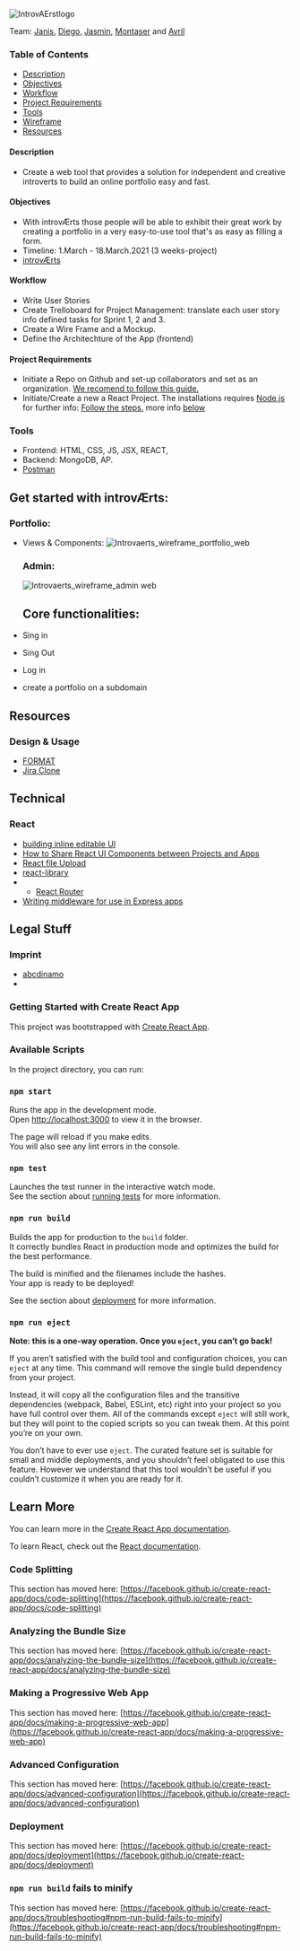 ![IntrovAErstlogo](https://user-images.githubusercontent.com/74352389/110111032-f6e6c600-7daf-11eb-9f65-b3b548a1e203.png)

Team: [Janis](), [Diego](https://github.com/diegog999), [Jasmin](https://github.com/memocan40), [Montaser](https://github.com/monoamro) and [Avril](https://github.com/AvrilAvril)

### Table of Contents

- [Description](#Description)
- [Objectives](#Objectives)
- [Workflow](#Workflow)
- [Project Requirements](#Project-Requirements)
- [Tools](#tools)
- [Wireframe](#wireframe)
- [Resources](#Resources)

#### Description

- Create a web tool that provides a solution for independent and creative introverts to build an online portfolio easy and fast.

#### Objectives

- With introvÆrts those people will be able to exhibit their great work by creating a portfolio in a very easy-to-use tool that's as easy as filling a form.
- Timeline: 1.March - 18.March.2021 (3 weeks-project)
- [introvÆrts]()

#### Workflow

- Write User Stories
- Create Trelloboard for Project Management: translate each user story info defined tasks for Sprint 1, 2 and 3.
- Create a Wire Frame and a Mockup.
- Define the Architechture of the App (frontend)

#### Project Requirements

- Initiate a Repo on Github and set-up collaborators and set as an organization. [We recomend to follow this guide.](https://github.com/Elie-Soued/TodoList_React/blob/main/doc/git.md)
- Initiate/Create a new a React Project. The installations requires [Node.js](https://nodejs.org/en/) for further info: [Follow the steps.](https://reactjs.org/docs/create-a-new-react-app.html) more info [below](https://github.com/AvrilAvril/the-foo-dnetwork/blob/main/README.md#getting-started-with-create-react-app)

### Tools

- Frontend: HTML, CSS, JS, JSX, REACT,
- Backend: MongoDB, AP.
- [Postman](https://www.postman.com/)

## Get started with introvÆrts:

### Portfolio:

- Views & Components:
  ![Introvaerts_wireframe_portfolio_web](https://user-images.githubusercontent.com/74352389/110110003-7d9aa380-7dae-11eb-996f-a546abcfab8c.png)

  ### Admin:

  ![Introvaerts_wireframe_admin web](https://user-images.githubusercontent.com/74352389/110110135-afac0580-7dae-11eb-97bb-e8a3c88dc149.png)

  ## Core functionalities:

- Sing in
- Sing Out
- Log in
- create a portfolio on a subdomain

## Resources

### Design & Usage

- [FORMAT]()
- [Jira Clone](https://github.com/oldboyxx/jira_clone)

## Technical

### React

- [building inline editable UI](https://blog.logrocket.com/the-complete-guide-to-building-inline-editable-ui-in-react/)
- [How to Share React UI Components between Projects and Apps](https://blog.bitsrc.io/how-to-easily-share-react-components-between-projects-3dd42149c09)
- [React file Upload](https://programmingwithmosh.com/javascript/react-file-upload-proper-server-side-nodejs-easy/)
- [react-library](https://www.npmjs.com/package/create-react-library)
- - [React Router](https://reactrouter.com/web/example/url-params)
- [Writing middleware for use in Express apps](https://expressjs.com/en/guide/writing-middleware.html#:~:text=Overview,the%20application%27s%20request%2Dresponse%20cycle.&text=Middleware%20functions%20can%20perform%20the,request%20and%20the%20response%20objects)

## Legal Stuff

### Imprint

- [abcdinamo](https://abcdinamo.com/imprint)
- []()

### Getting Started with Create React App

This project was bootstrapped with [Create React App](https://github.com/facebook/create-react-app).

### Available Scripts

In the project directory, you can run:

### `npm start`

Runs the app in the development mode.\
Open [http://localhost:3000](http://localhost:3000) to view it in the browser.

The page will reload if you make edits.\
You will also see any lint errors in the console.

### `npm test`

Launches the test runner in the interactive watch mode.\
See the section about [running tests](https://facebook.github.io/create-react-app/docs/running-tests) for more information.

### `npm run build`

Builds the app for production to the `build` folder.\
It correctly bundles React in production mode and optimizes the build for the best performance.

The build is minified and the filenames include the hashes.\
Your app is ready to be deployed!

See the section about [deployment](https://facebook.github.io/create-react-app/docs/deployment) for more information.

### `npm run eject`

**Note: this is a one-way operation. Once you `eject`, you can’t go back!**

If you aren’t satisfied with the build tool and configuration choices, you can `eject` at any time. This command will remove the single build dependency from your project.

Instead, it will copy all the configuration files and the transitive dependencies (webpack, Babel, ESLint, etc) right into your project so you have full control over them. All of the commands except `eject` will still work, but they will point to the copied scripts so you can tweak them. At this point you’re on your own.

You don’t have to ever use `eject`. The curated feature set is suitable for small and middle deployments, and you shouldn’t feel obligated to use this feature. However we understand that this tool wouldn’t be useful if you couldn’t customize it when you are ready for it.

## Learn More

You can learn more in the [Create React App documentation](https://facebook.github.io/create-react-app/docs/getting-started).

To learn React, check out the [React documentation](https://reactjs.org/).

### Code Splitting

This section has moved here: [https://facebook.github.io/create-react-app/docs/code-splitting](https://facebook.github.io/create-react-app/docs/code-splitting)

### Analyzing the Bundle Size

This section has moved here: [https://facebook.github.io/create-react-app/docs/analyzing-the-bundle-size](https://facebook.github.io/create-react-app/docs/analyzing-the-bundle-size)

### Making a Progressive Web App

This section has moved here: [https://facebook.github.io/create-react-app/docs/making-a-progressive-web-app](https://facebook.github.io/create-react-app/docs/making-a-progressive-web-app)

### Advanced Configuration

This section has moved here: [https://facebook.github.io/create-react-app/docs/advanced-configuration](https://facebook.github.io/create-react-app/docs/advanced-configuration)

### Deployment

This section has moved here: [https://facebook.github.io/create-react-app/docs/deployment](https://facebook.github.io/create-react-app/docs/deployment)

### `npm run build` fails to minify

This section has moved here: [https://facebook.github.io/create-react-app/docs/troubleshooting#npm-run-build-fails-to-minify](https://facebook.github.io/create-react-app/docs/troubleshooting#npm-run-build-fails-to-minify)
